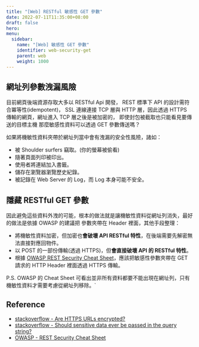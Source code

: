 ```yaml
---
title: "[Web] RESTful 敏感性 GET 參數"
date: 2022-07-11T11:35:00+08:00
draft: false
hero: 
menu:
  sidebar:
    name: "[Web] 敏感性 GET 參數"
    identifier: web-security-get
    parent: web
    weight: 1000
---
```

## 網址列參數洩漏風險
目前網頁後端資源存取大多以 RESTful Api 開發，
REST 標準下 API 的設計需符合冪等性(idempotent)，
SSL 連線連接 TCP 層與 HTTP 層，因此透過 HTTPS 傳輸的網頁，網址進入 TCP 層之後是被加密的，
即使封包被截取也只能看見要傳送的目標主機
那麼敏感性資料可以透過 GET 參數傳送嗎？

如果將機敏性資料夾帶於網址列當中會有洩漏的安全性風險，諸如：
- 被 Shoulder surfers 竊取。(你的螢幕被偷看)
- 隨著頁面列印被印出。
- 使用者將連結加入書籤。
- 儲存在瀏覽器瀏覽歷史紀錄。
- 被記錄在 Web Server 的 Log，而 Log 本身可能不安全。

## 隱藏 RESTful GET 參數
因此避免這些資料外洩的可能，根本的做法就是讓機敏性資料從網址列消失，最好的做法是依據 OWASP 的建議把 參數夾帶在 Header 裡面，其他手段整理：
- 將機敏性資料加密，但加密也**會破壞 API RESTful 特性**，在後端需要先解密無法直接對應回物件。
- 以 POST 的一部份傳輸(透過 HTTPS)，但**會直接破壞 API 的 RESTful 特性**。
- 根據 [OWASP REST Security Cheat Sheet](https://cheatsheetseries.owasp.org/cheatsheets/REST_Security_Cheat_Sheet.html)，應該把敏感性參數夾帶在 GET 請求的 HTTP Header 裡面透過 HTTPS 傳輸。

P.S. OWASP 的 Cheat Sheet 可看出並非所有資料都要不能出現在網址列，只有機敏性資料才需要考慮從網址列移除。`

## Reference
- [stackoverflow - Are HTTPS URLs encrypted?](https://stackoverflow.com/questions/499591/are-https-urls-encrypted/499594#499594)
- [stackoverflow - Should sensitive data ever be passed in the query string?](https://security.stackexchange.com/questions/29598/should-sensitive-data-ever-be-passed-in-the-query-string)
- [OWASP - REST Security Cheat Sheet](https://cheatsheetseries.owasp.org/cheatsheets/REST_Security_Cheat_Sheet.html)
